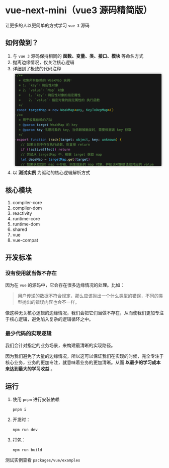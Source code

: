 # vue-next-mini（vue3 源码精简版）

让更多的人以更简单的方式学习 `vue 3` 源码



## 如何做到？

1. 与 `vue 3` 源码保持相同的 **函数、变量、类、接口、模块** 等命名方式
2. 抛离边缘情况，仅关注核心逻辑
3. 详细到了极致的代码注释
   ![image-20220909145834536](README.assets/image-20220909145834536.png)
4. 以 **测试实例** 为驱动的核心逻辑解析方式



## 核心模块

1. compiler-core 
2. compiler-dom
3. reactivity
4. runtime-core
5. runtime-dom
6. shared
7. vue
8. vue-compat



## 开发标准

### 没有使用就当做不存在

因为在 `vue` 的源码中，它会存在很多边缘情况的处理。比如：

> 用户传递的数据不符合规定，那么应该抛出一个什么类型的错误，不同的类型抛出的错误内容也会不一样。

像这种无关核心逻辑的边缘情况，我们会把它们当做不存在，从而使我们更加专注于核心逻辑，避免陷入复杂的逻辑循环之中。



### 最少代码的实现逻辑

我们会针对指定的业务场景，来构建最清晰的实现路径。

因为我们避免了大量的边缘情况，所以这可以保证我们在实现的时候，完全专注于核心业务，业务的更加专注，就意味着业务的更加清晰。从而 **以最少的学习成本来达到最大的学习收益** 。



## 运行

1. 使用 `pnpm` 进行安装依赖

   ```shell
   pnpm i
   ```

2. 开发时：

   ```shell
   npm run dev
   ```

3. 打包：

   ```shell
   npm run build
   ```



测试实例查看 `packages/vue/examples` 



